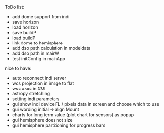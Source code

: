 ToDo list:

- add dome support from indi
- save horizon
- load horizon
- save buildP
- load buildP
- link dome to hemisphere
- add dso path calculation in modeldata
- add dso path in mainW
- test initConfig in mainApp



nice to have:

- auto reconnect indi server
- wcs projection in image to flat
- wcs axes in GUI
- astropy stretching
- setting indi parameters
- gui show indi device FL / pixels data in screen and choose which to use
- gui wording initial -> align Mount
- charts for long term value (plot chart for sensors) as popup
- gui hemisphere does not size
- gui hemisphere partitioning for progress bars
